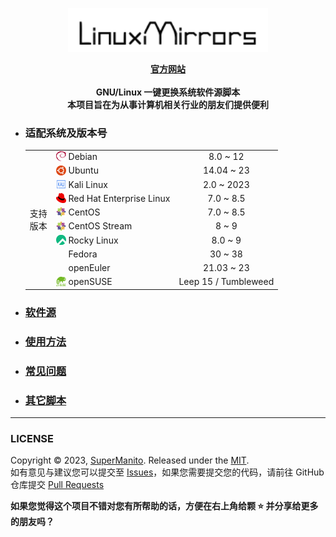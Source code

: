 <p align="center">
  <a href="https://supermanito.github.io/LinuxMirrors">
    <img src="./docs/assets/images/logo.png" width="320" alt="Material for MkDocs">
  </a>
</p>

<p align="center">
  <strong>
    <a href="https://supermanito.github.io/LinuxMirrors">官方网站</a></br></br>
    GNU/Linux 一键更换系统软件源脚本</br>
    本项目旨在为从事计算机相关行业的朋友们提供便利
  </strong>
</p>

- ### 适配系统及版本号

  <table>
  <tr>
      <td rowspan="11"> 支持<br/>版本<br/>
  </tr>
  <tr>
      <td><a href="https://www.debian.org" target="_blank"><img src="./docs/assets/images/icon/debian.svg" width="16" height="16" style="vertical-align: -0.15em"/></a>&nbsp;Debian</td>
      <td align="center">8.0 ~ 12</td>
  </tr>
  <tr>
      <td><a href="https://cn.ubuntu.com" target="_blank"><img src="./docs/assets/images/icon/ubuntu.svg" width="16" height="16" style="vertical-align: -0.15em"/></a>&nbsp;Ubuntu</td>
      <td align="center">14.04 ~ 23</td>
  </tr>
  <tr>
      <td><a href="https://www.kali.org" target="_blank"><img src="./docs/assets/images/icon/kali.svg" width="16" height="16" style="vertical-align: -0.15em"/></a>&nbsp;Kali Linux</td>
      <td align="center">2.0 ~ 2023</td>
  </tr>
  <tr>
      <td><a href="https://access.redhat.com/products/red-hat-enterprise-linux" target="_blank"><img src="./docs/assets/images/icon/redhat.svg" width="16" height="16" style="vertical-align: -0.15em"/></a>&nbsp;Red Hat Enterprise Linux</td>
      <td align="center">7.0 ~ 8.5</td>
  </tr>
  <tr>
      <td><a href="https://www.centos.org/centos-linux" target="_blank"><img src="./docs/assets/images/icon/centos.svg" width="16" height="16" style="vertical-align: -0.15em"/></a>&nbsp;CentOS</td>
      <td align="center">7.0 ~ 8.5</td>
  </tr>
  <tr>
      <td><a href="https://www.centos.org/centos-stream" target="_blank"><img src="./docs/assets/images/icon/centos.svg" width="16" height="16" style="vertical-align: -0.15em"/></a>&nbsp;CentOS Stream</td>
      <td align="center">8 ~ 9</td>
  </tr>
  <tr>
      <td><a href="https://rockylinux.org" target="_blank"><img src="./docs/assets/images/icon/rocky.svg" width="16" height="16" style="vertical-align: -0.15em"/></a>&nbsp;Rocky Linux</td>
      <td align="center">8.0 ~ 9</td>
  </tr>
  <tr>
      <td><a href="https://fedoraproject.org/zh-Hans" target="_blank"><img src="./docs/assets/images/icon/fedora.ico" width="16" height="16" style="vertical-align: -0.15em"/></a>&nbsp;Fedora</td>
      <td align="center">30 ~ 38</td>
  </tr>
  <tr>
      <td><a href="https://www.openeuler.org/zh" target="_blank"><img src="./docs/assets/images/icon/openeuler.ico" width="16" height="16" style="vertical-align: -0.15em"/></a>&nbsp;openEuler</td>
      <td align="center">21.03 ~ 23</td>
  </tr>
  <tr>
      <td><a href="https://www.opensuse.org" target="_blank"><img src="./docs/assets/images/icon/opensuse.svg" width="16" height="16" style="vertical-align: -0.15em"/></a>&nbsp;openSUSE</td>
      <td align="center">Leep 15 / Tumbleweed</td>
  </tr>
  </table>

- ### [软件源](https://supermanito.github.io/LinuxMirrors/mirrors.html)
- ### [使用方法](https://supermanito.github.io/LinuxMirrors/use/main.html)
- ### [常见问题](https://supermanito.github.io/LinuxMirrors/help.html)
- ### [其它脚本](https://supermanito.github.io/LinuxMirrors/other.html)

***

### LICENSE

Copyright © 2023, [SuperManito](https://github.com/SuperManito). Released under the [MIT](https://github.com/SuperManito/LinuxMirrors/blob/main/LICENSE).  
如有意见与建议您可以提交至 [Issues](https://github.com/SuperManito/LinuxMirrors/issues)，如果您需要提交您的代码，请前往 GitHub 仓库提交 [Pull Requests](https://github.com/SuperManito/LinuxMirrors/pulls)

__如果您觉得这个项目不错对您有所帮助的话，方便在右上角给颗 ⭐ 并分享给更多的朋友吗？__

